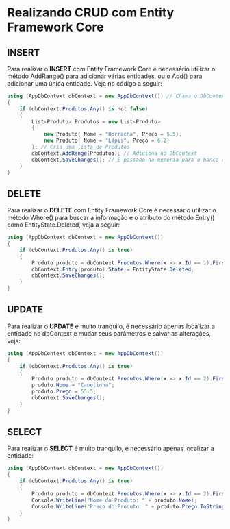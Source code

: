 ﻿
# Realizando CRUD com Entity Framework Core

## INSERT
Para realizar o **INSERT** com Entity Framework Core é necessário utilizar o método AddRange() para adicionar várias entidades, ou o Add() para adicionar uma única entidade.
Veja no código a seguir:
```csharp
using (AppDbContext dbContext = new AppDbContext()) // Chama o DbContext
{
    if (dbContext.Produtos.Any() is not false)
    {
        List<Produto> Produtos = new List<Produto>
        {
            new Produto{ Nome = "Borracha", Preço = 5.5},
            new Produto{ Nome = "Lápis", Preço = 6.2}
        }; // Cria uma lista de Produtos
        dbContext.AddRange(Produtos); // Adiciona no DbContext
        dbContext.SaveChanges(); // É passado da memória para o banco de dados
    }
}
```

## DELETE
Para realizar o **DELETE** com Entity Framework Core é necessário utilizar o método Where() para buscar a informação e o atributo do método Entry() como EntityState.Deleted, veja a seguir:
```csharp
using (AppDbContext dbContext = new AppDbContext())
{
    if (dbContext.Produtos.Any() is true)
    {
        Produto produto = dbContext.Produtos.Where(x => x.Id == 1).FirstOrDefault();
        dbContext.Entry(produto).State = EntityState.Deleted;
        dbContext.SaveChanges();
    }
}
```

## UPDATE
Para realizar o **UPDATE** é muito tranquilo, é necessário apenas localizar a entidade no dbContext e mudar seus parâmetros e salvar as alterações, veja:
```csharp
using (AppDbContext dbContext = new AppDbContext())
{
    if (dbContext.Produtos.Any() is true)
    {
        Produto produto = dbContext.Produtos.Where(x => x.Id == 2).FirstOrDefault();
        produto.Nome = "Canetinha";
        produto.Preço = 55.5;
        dbContext.SaveChanges();
    }
}
```

## SELECT 
Para realizar o **SELECT** é muito tranquilo, é necessário apenas localizar a entidade:
```csharp
using (AppDbContext dbContext = new AppDbContext())
{
    if (dbContext.Produtos.Any() is true)
    {
        Produto produto = dbContext.Produtos.Where(x => x.Id == 2).FirstOrDefault();
        Console.WriteLine("Nome do Produto: " + produto.Nome);
        Console.WriteLine("Preço do Produto: " + produto.Preço.ToString());
    }
}
```